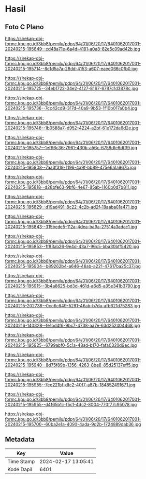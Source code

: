 # Hasil

## Foto C Plano

https://sirekap-obj-formc.kpu.go.id/3bb8/pemilu/pdpr/64/01/06/20/17/6401062017001-20240215-195649--cd48a71e-6a4d-4191-a0a8-82e5c09ad42b.jpg

https://sirekap-obj-formc.kpu.go.id/3bb8/pemilu/pdpr/64/01/06/20/17/6401062017001-20240215-195714--8c1d5a7a-28dd-4153-a607-eaee066c0fb0.jpg

https://sirekap-obj-formc.kpu.go.id/3bb8/pemilu/pdpr/64/01/06/20/17/6401062017001-20240215-195725--34eb1722-34e2-4127-8167-6787c1d3878c.jpg

https://sirekap-obj-formc.kpu.go.id/3bb8/pemilu/pdpr/64/01/06/20/17/6401062017001-20240215-195736--7cc42cd9-317d-40a9-9b53-1f10b017a0b4.jpg

https://sirekap-obj-formc.kpu.go.id/3bb8/pemilu/pdpr/64/01/06/20/17/6401062017001-20240215-195746--1b0588a7-d952-4224-a2bf-61e172da6d2e.jpg

https://sirekap-obj-formc.kpu.go.id/3bb8/pemilu/pdpr/64/01/06/20/17/6401062017001-20240215-195757--1ef96c36-7961-430b-a56c-6758dfe6df39.jpg

https://sirekap-obj-formc.kpu.go.id/3bb8/pemilu/pdpr/64/01/06/20/17/6401062017001-20240215-195808--7aa3f319-1196-4a9f-bb89-475e6a1a967b.jpg

https://sirekap-obj-formc.kpu.go.id/3bb8/pemilu/pdpr/64/01/06/20/17/6401062017001-20240215-195818--d28bfe63-9bf6-4e67-85ab-1160b0d7b811.jpg

https://sirekap-obj-formc.kpu.go.id/3bb8/pemilu/pdpr/64/01/06/20/17/6401062017001-20240215-195829--d19ad491-8c22-4c2b-ad2f-18aaba01a471.jpg

https://sirekap-obj-formc.kpu.go.id/3bb8/pemilu/pdpr/64/01/06/20/17/6401062017001-20240215-195843--315bede5-112a-4dea-ba9a-27514a3adac1.jpg

https://sirekap-obj-formc.kpu.go.id/3bb8/pemilu/pdpr/64/01/06/20/17/6401062017001-20240215-195853--1f83ab26-9e4d-43a7-96c5-bba30bff5420.jpg

https://sirekap-obj-formc.kpu.go.id/3bb8/pemilu/pdpr/64/01/06/20/17/6401062017001-20240215-195904--b89262b4-a646-48ab-a221-47617ba25c37.jpg

https://sirekap-obj-formc.kpu.go.id/3bb8/pemilu/pdpr/64/01/06/20/17/6401062017001-20240215-195915--3b4a8625-bd3d-461d-a6d5-a35e341b3790.jpg

https://sirekap-obj-formc.kpu.go.id/3bb8/pemilu/pdpr/64/01/06/20/17/6401062017001-20240215-202738--0cc6c649-5281-46ab-b7da-afb621d75283.jpg

https://sirekap-obj-formc.kpu.go.id/3bb8/pemilu/pdpr/64/01/06/20/17/6401062017001-20240216-140328--fe1bd4f6-9bc7-4738-aa7e-63d252404468.jpg

https://sirekap-obj-formc.kpu.go.id/3bb8/pemilu/pdpr/64/01/06/20/17/6401062017001-20240215-195925--6799abf0-5c1a-48ad-b170-fafa0320d9ec.jpg

https://sirekap-obj-formc.kpu.go.id/3bb8/pemilu/pdpr/64/01/06/20/17/6401062017001-20240215-195940--8d75f89b-1356-4263-8be8-85d25137eff5.jpg

https://sirekap-obj-formc.kpu.go.id/3bb8/pemilu/pdpr/64/01/06/20/17/6401062017001-20240215-195955--7ce221bf-dfc2-40f7-a87b-184852491671.jpg

https://sirekap-obj-formc.kpu.go.id/3bb8/pemilu/pdpr/64/01/06/20/17/6401062017001-20240215-195955--d4f65b1c-f5c1-4dc2-8004-770f77c95078.jpg

https://sirekap-obj-formc.kpu.go.id/3bb8/pemilu/pdpr/64/01/06/20/17/6401062017001-20240215-195700--60ba2e1a-4090-4ada-9d2b-1724889dab36.jpg


## Metadata

| Key        | Value               |
| ---------- | ------------------- |
| Time Stamp | 2024-02-17 13:05:41 |
| Kode Dapil | 6401                |



